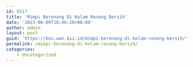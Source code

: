 ```yaml
---
id: 6517
title: 'Mimpi Berenang Di Kolam Renang Bersih'
date: '2023-06-09T18:46:26+00:00'
author: admin
layout: post
guid: 'https://bos.awn.biz.id/mimpi-berenang-di-kolam-renang-bersih/'
permalink: /mimpi-berenang-di-kolam-renang-bersih/
categories:
    - Uncategorized
---
```


